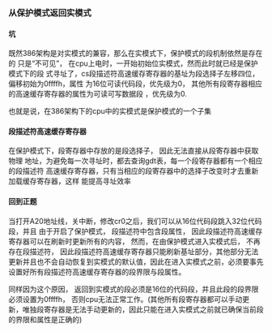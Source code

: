 ### 从保护模式返回实模式

#### 坑
既然386架构是对实模式的兼容，那么在实模式下，保护模式的段机制依然是存在的
只是“不可见”， 在cpu上电时，一开始初始位实模式，然而此时就已经是保护模式下的段
式寻址了，cs段描述符高速缓存寄存器的基址为段选择子左移四位，偏移初始为0ffffh，属性
为16位可读代码段，优先级为0， 其他所有段寄存器相应的高速缓存寄存器的属性为可读可写数据段
，优先级为0.

也就是说，在386架构下的cpu中的实模式是保护模式的一个子集

#### 段描述符高速缓存寄存器
在保护模式下，段寄存器中存放的是段选择子， 因此无法直接从段寄存器中获取物理
地址，为避免每一次寻址时，都去查询gdt表，每一个段寄存器都有一个相应的段描述符
高速缓存寄存器，只有当相应的段寄存器中的选择子改变时才去重新加载缓存寄存器，这样
能提高寻址效率

#### 回到正题
当打开A20地址线，关中断，修改cr0之后，我们可以从16位代码段跳入32位代码段，并且
由于开启了保护模式， 段描述符中包含段属性， 因此段描述符高速缓存寄存器可以在刷新时更新所有的内容， 然而，在由保护模式进入实模式后， 不再存在段描述符， 因此段描述符高速缓存寄存器只能刷新基址部分，其他部分无法更新并且也不会自动恢复到实模式的默认值，因此在进入实模式之前，必须要事先设置好所有段描述符高速缓存寄存器的段界限与段属性。

同样因为这个原因， 返回到实模式的段必须是16位的代码段，并且此段的段界限必须设置为0ffffh， 否则cpu无法正常工作。(其他所有段寄存器都可以手动更新，唯独段寄存器是无法手动更新的，因此只能在进入实模式之前就已确保当前段的界限和属性是正确的)
